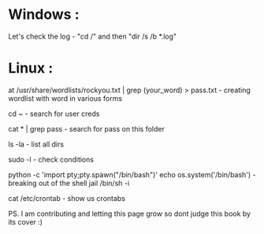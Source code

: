 # Windows : 

Let's check the log                                               - "cd /" and then "dir /s /b *.log"

# Linux : 

at /usr/share/wordlists/rockyou.txt | grep (your_word) > pass.txt - creating wordlist with word in various forms

cd ~                                                              - search for user creds 

cat * | grep pass                                                 - search for pass on this folder 

ls -la                                                            - list all dirs 

sudo -l                                                           - check conditions 

python -c 'import pty;pty.spawn("/bin/bash")'
echo os.system('/bin/bash')                                       - breaking out of the shell jail
/bin/sh -i

cat /etc/crontab                                                  - show us crontabs



PS. 
I am contributing and letting this page grow so dont judge this book by its cover :)
